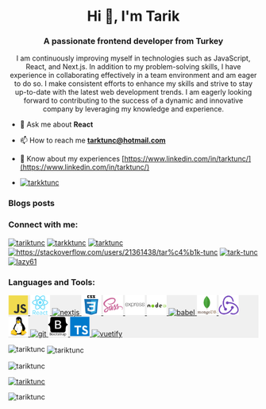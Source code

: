 <h1 align="center">Hi 👋, I'm Tarik</h1>
<h3 align="center">A passionate frontend developer from Turkey</h3>

<p align="center">I am continuously improving myself in technologies such as JavaScript, React, and Next.js. In addition to my problem-solving skills, I have experience in collaborating effectively in a team environment and am eager to do so. I make consistent efforts to enhance my skills and strive to stay up-to-date with the latest web development trends. I am eagerly looking forward to contributing to the success of a dynamic and innovative company by leveraging my knowledge and experience.</p>

- 💬 Ask me about **React**

- 📫 How to reach me **tarktunc@hotmail.com**

- 📄 Know about my experiences [https://www.linkedin.com/in/tarktunc/](https://www.linkedin.com/in/tarktunc/)

- <p align="left"> <a href="https://twitter.com/tarkktunc" target="blank"><img src="https://img.shields.io/twitter/follow/tarkktunc?logo=twitter&style=for-the-badge" alt="tarkktunc" /></a> </p>



### Blogs posts
<!-- BLOG-POST-LIST:START -->
<!-- BLOG-POST-LIST:END -->

<h3 align="left">Connect with me:</h3>
<p align="left">
<a href="https://dev.to/tariktunc" target="blank"><img align="center" src="https://raw.githubusercontent.com/rahuldkjain/github-profile-readme-generator/master/src/images/icons/Social/devto.svg" alt="tariktunc" height="30" width="40" /></a>
<a href="https://twitter.com/tarkktunc" target="blank"><img align="center" src="https://raw.githubusercontent.com/rahuldkjain/github-profile-readme-generator/master/src/images/icons/Social/twitter.svg" alt="tarkktunc" height="30" width="40" /></a>
<a href="https://linkedin.com/in/tarktunc" target="blank"><img align="center" src="https://raw.githubusercontent.com/rahuldkjain/github-profile-readme-generator/master/src/images/icons/Social/linked-in-alt.svg" alt="tarktunc" height="30" width="40" /></a>
<a href="https://stackoverflow.com/users/https://stackoverflow.com/users/21361438/tar%c4%b1k-tunc" target="blank"><img align="center" src="https://raw.githubusercontent.com/rahuldkjain/github-profile-readme-generator/master/src/images/icons/Social/stack-overflow.svg" alt="https://stackoverflow.com/users/21361438/tar%c4%b1k-tunc" height="30" width="40" /></a>
<a href="https://codesandbox.com/tark-tunc" target="blank"><img align="center" src="https://raw.githubusercontent.com/rahuldkjain/github-profile-readme-generator/master/src/images/icons/Social/codesandbox.svg" alt="tark-tunc" height="30" width="40" /></a>
<a href="https://discord.gg/lazy61" target="blank"><img align="center" src="https://raw.githubusercontent.com/rahuldkjain/github-profile-readme-generator/master/src/images/icons/Social/discord.svg" alt="lazy61" height="30" width="40" /></a>
</p>

<h3 align="left">Languages and Tools:</h3> <p align="left"  style="background-color: #f0f0f0"> <a href="https://developer.mozilla.org/en-US/docs/Web/JavaScript" target="_blank" rel="noreferrer"> <img src="https://raw.githubusercontent.com/devicons/devicon/master/icons/javascript/javascript-original.svg" alt="javascript" width="40" height="40" /> </a> <a href="https://reactjs.org/" target="_blank" rel="noreferrer"> <img src="https://raw.githubusercontent.com/devicons/devicon/master/icons/react/react-original-wordmark.svg" alt="react" width="40" height="40" /> </a> <a href="https://nextjs.org/" target="_blank" rel="noreferrer"> <img src="https://cdn.worldvectorlogo.com/logos/nextjs-2.svg" alt="nextjs" width="40" height="40" /> </a> <a href="https://www.w3schools.com/css/" target="_blank" rel="noreferrer"> <img src="https://raw.githubusercontent.com/devicons/devicon/master/icons/css3/css3-original-wordmark.svg" alt="css3" width="40" height="40" /> </a> <a href="https://sass-lang.com" target="_blank" rel="noreferrer"> <img src="https://raw.githubusercontent.com/devicons/devicon/master/icons/sass/sass-original.svg" alt="sass" width="40" height="40" /> </a> <a href="https://expressjs.com" target="_blank" rel="noreferrer"> <img src="https://raw.githubusercontent.com/devicons/devicon/master/icons/express/express-original-wordmark.svg" alt="express" width="40" height="40" /> </a> <a href="https://nodejs.org" target="_blank" rel="noreferrer"> <img src="https://raw.githubusercontent.com/devicons/devicon/master/icons/nodejs/nodejs-original-wordmark.svg" alt="nodejs" width="40" height="40" /> </a> <a href="https://babeljs.io/" target="_blank" rel="noreferrer"> <img src="https://www.vectorlogo.zone/logos/babeljs/babeljs-icon.svg" alt="babel" width="40" height="40" /> </a> <a href="https://www.mongodb.com/" target="_blank" rel="noreferrer"> <img src="https://raw.githubusercontent.com/devicons/devicon/master/icons/mongodb/mongodb-original-wordmark.svg" alt="mongodb" width="40" height="40" /> </a> <a href="https://redux.js.org" target="_blank" rel="noreferrer"> <img src="https://raw.githubusercontent.com/devicons/devicon/master/icons/redux/redux-original.svg" alt="redux" width="40" height="40" /> </a> <a href="https://www.linux.org/" target="_blank" rel="noreferrer"> <img src="https://raw.githubusercontent.com/devicons/devicon/master/icons/linux/linux-original.svg" alt="linux" width="40" height="40" /> </a> <a href="https://git-scm.com/" target="_blank" rel="noreferrer"> <img src="https://www.vectorlogo.zone/logos/git-scm/git-scm-icon.svg" alt="git" width="40" height="40" /> </a> <a href="https://getbootstrap.com" target="_blank" rel="noreferrer"> <img src="https://raw.githubusercontent.com/devicons/devicon/master/icons/bootstrap/bootstrap-plain-wordmark.svg" alt="bootstrap" width="40" height="40" /> </a> <a href="https://www.typescriptlang.org/" target="_blank" rel="noreferrer"> <img src="https://raw.githubusercontent.com/devicons/devicon/master/icons/typescript/typescript-original.svg" alt="typescript" width="40" height="40" /> </a> <a href="https://vuetifyjs.com/en/" target="_blank" rel="noreferrer"> <img src="https://bestofjs.org/logos/vuetify.svg" alt="vuetify" width="40" height="40" /> </a> </p>

<p><img align="left" src="https://github-readme-stats.vercel.app/api/top-langs?username=tariktunc&show_icons=true&locale=en&layout=compact" alt="tariktunc" /></p>

<p>&nbsp;<img align="center" src="https://github-readme-stats.vercel.app/api?username=tariktunc&show_icons=true&locale=en" alt="tariktunc" /></p>

<p><img align="center" src="https://github-readme-streak-stats.herokuapp.com/?user=tariktunc&" alt="tariktunc" /></p>

<p align="left"> <a href="https://github.com/ryo-ma/github-profile-trophy"><img src="https://github-profile-trophy.vercel.app/?username=tariktunc" alt="tariktunc" /></a> </p>

<p align="left"> <img src="https://komarev.com/ghpvc/?username=tariktunc&label=Profile%20views&color=0e75b6&style=flat" alt="tariktunc" /> </p>


